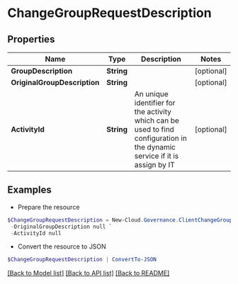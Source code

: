 # ChangeGroupRequestDescription
## Properties

Name | Type | Description | Notes
------------ | ------------- | ------------- | -------------
**GroupDescription** | **String** |  | [optional] 
**OriginalGroupDescription** | **String** |  | [optional] 
**ActivityId** | **String** | An unique identifier for the activity which can be used to find configuration in the dynamic service if it is assign by IT | [optional] 

## Examples

- Prepare the resource
```powershell
$ChangeGroupRequestDescription = New-Cloud.Governance.ClientChangeGroupRequestDescription  -GroupDescription null `
 -OriginalGroupDescription null `
 -ActivityId null
```

- Convert the resource to JSON
```powershell
$ChangeGroupRequestDescription | ConvertTo-JSON
```

[[Back to Model list]](../README.md#documentation-for-models) [[Back to API list]](../README.md#documentation-for-api-endpoints) [[Back to README]](../README.md)

